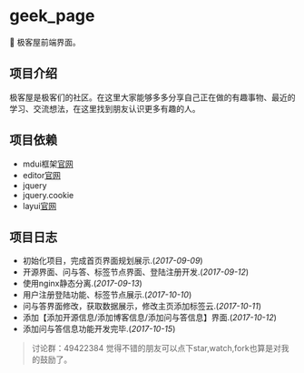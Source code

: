 # geek_page
:triangular_flag_on_post: 极客屋前端界面。

## 项目介绍

极客屋是极客们的社区。在这里大家能够多多分享自己正在做的有趣事物、最近的学习、交流想法，在这里找到朋友认识更多有趣的人。

## 项目依赖
- mdui框架[官网](https://www.mdui.org/docs/)
- editor[官网](https://pandao.github.io/editor.md/)
- jquery
- jquery.cookie
- layui[官网](http://www.layui.com/)

## 项目日志

- 初始化项目，完成首页界面规划展示.(*2017-09-09*)
- 开源界面、问与答、标签节点界面、登陆注册开发.(*2017-09-12*)
- 使用nginx静态分离.(*2017-09-13*)
- 用户注册登陆功能、标签节点展示.(*2017-10-10*)
- 问与答界面修改，获取数据展示，修改主页添加标签云.(*2017-10-11*)
- 添加【添加开源信息/添加博客信息/添加问与答信息】界面.(*2017-10-12*)
- 添加问与答信息功能开发完毕.(*2017-10-15*)

> 讨论群：49422384
> 觉得不错的朋友可以点下star,watch,fork也算是对我的鼓励了。